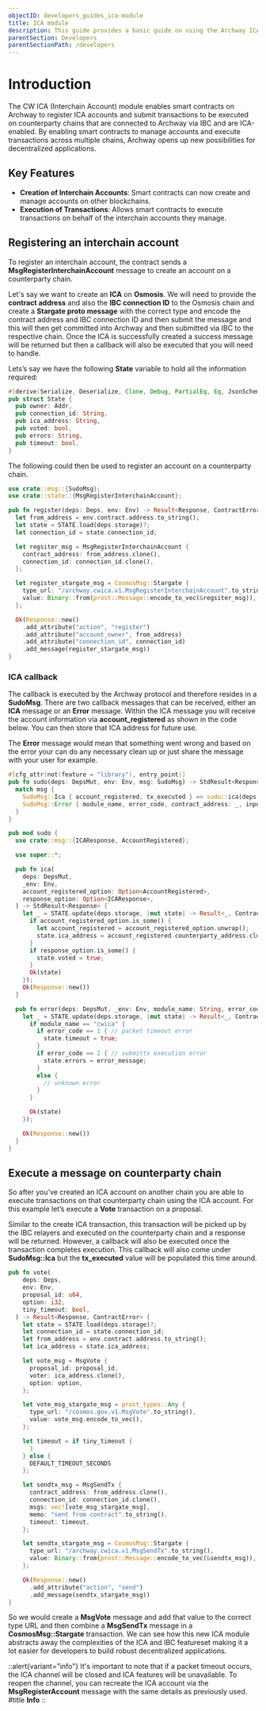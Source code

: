 ```yaml
---
objectID: developers_guides_ica-module
title: ICA module
description: This guide provides a basic guide on using the Archway ICA module within a smart contract
parentSection: Developers
parentSectionPath: /developers
---
```


# Introduction

The CW ICA (Interchain Account) module enables smart contracts on Archway to register ICA accounts and submit transactions to be executed on counterparty chains that are connected to Archway via IBC and are ICA-enabled. By enabling smart contracts to manage accounts and execute transactions across multiple chains, Archway opens up new possibilities for decentralized applications.


## Key Features

- **Creation of Interchain Accounts**: Smart contracts can now create and manage accounts on other blockchains.
- **Execution of Transactions**: Allows smart contracts to execute transactions on behalf of the interchain accounts they manage.


## Registering an interchain account

To register an interchain account, the contract sends a **MsgRegisterInterchainAccount** message to create an account on a counterparty chain.

Let's say we want to create an **ICA** on **Osmosis**. We will need to provide the **contract address** and also the **IBC connection ID** to the Osmosis chain and create a **Stargate proto message** with the correct type and encode the contract address and IBC connection ID and then submit the message and this will then get committed into Archway and then submitted via IBC to the respective chain. Once the ICA is successfully created a success message will be returned but then a callback will also be executed that you will need to handle.

Lets’s say we have the following **State** variable to hold all the information required:

```rust
#[derive(Serialize, Deserialize, Clone, Debug, PartialEq, Eq, JsonSchema)]
pub struct State {
  pub owner: Addr,
  pub connection_id: String,
  pub ica_address: String,
  pub voted: bool,
  pub errors: String,
  pub timeout: bool,
}
```

The following could then be used to register an account on a counterparty chain.

```rust
use crate::msg::{SudoMsg};
use crate::state::{MsgRegisterInterchainAccount};

pub fn register(deps: Deps, env: Env) -> Result<Response, ContractError> {
  let from_address = env.contract.address.to_string();
  let state = STATE.load(deps.storage)?;
  let connection_id = state.connection_id;

  let regsiter_msg = MsgRegisterInterchainAccount {
    contract_address: from_address.clone(),
    connection_id: connection_id.clone(),
  };

  let register_stargate_msg = CosmosMsg::Stargate {
    type_url: "/archway.cwica.v1.MsgRegisterInterchainAccount".to_string(),
    value: Binary::from(prost::Message::encode_to_vec(&regsiter_msg)),
  };

  Ok(Response::new()
    .add_attribute("action", "register")
    .add_attribute("account_owner", from_address)
    .add_attribute("connection_id", connection_id)
    .add_message(register_stargate_msg))
}
```

### ICA callback

The callback is executed by the Archway protocol and therefore resides in a **SudoMsg**. There are two callback messages that can be received, either an **ICA** message or an **Error** message. Within the ICA message you will receive the account information via **account_registered** as shown in the code below. You can then store that ICA address for future use.

The **Error** message would mean that something went wrong and based on the error your can do any necessary clean up or just share the message with your user for example.

```rust
#[cfg_attr(not(feature = "library"), entry_point)]
pub fn sudo(deps: DepsMut, env: Env, msg: SudoMsg) -> StdResult<Response> {
  match msg {
    SudoMsg::Ica { account_registered, tx_executed } => sudo::ica(deps, env, account_registered, tx_executed),
    SudoMsg::Error { module_name, error_code, contract_address: _, input_payload, error_message } => sudo::error(deps, env, module_name, error_code, input_payload, error_message),
  }
}

pub mod sudo {
  use crate::msg::{ICAResponse, AccountRegistered};

  use super::*;

  pub fn ica(
    deps: DepsMut,
    _env: Env,
    account_registered_option: Option<AccountRegistered>,
    response_option: Option<ICAResponse>,
  ) -> StdResult<Response> {
    let _ = STATE.update(deps.storage, |mut state| -> Result<_, ContractError> {
      if account_registered_option.is_some() {
        let account_registered = account_registered_option.unwrap();
        state.ica_address = account_registered.counterparty_address.clone();
      } 
      if response_option.is_some() {
        state.voted = true;
      }
      Ok(state)
    });
    Ok(Response::new())
  }

  pub fn error(deps: DepsMut, _env: Env, module_name: String, error_code: u32, _payload: String, error_message: String) -> StdResult<Response> {
    let _ = STATE.update(deps.storage, |mut state| -> Result<_, ContractError> {
      if module_name == "cwica" {
        if error_code == 1 { // packet timeout error
          state.timeout = true;
        }
        if error_code == 2 { // submittx execution error
          state.errors = error_message;
        }
        else {
          // unknown error
        }
      }

      Ok(state)
    });

    Ok(Response::new())
  }
}
```

## Execute a message on counterparty chain

So after you’ve created an ICA account on another chain you are able to execute transactions on that counterparty chain using the ICA account. For this example let’s execute a **Vote** transaction on a proposal.

Similar to the create ICA transaction, this transaction will be picked up by the IBC relayers and executed on the counterparty chain and a response will be returned. However, a callback will also be executed once the transaction completes execution. This callback will also come under **SudoMsg::Ica** but the **tx_executed** value will be populated this time around.

```rust
pub fn vote(
    deps: Deps,
    env: Env,
    proposal_id: u64,
    option: i32,
    tiny_timeout: bool,
  ) -> Result<Response, ContractError> {
    let state = STATE.load(deps.storage)?;
    let connection_id = state.connection_id;
    let from_address = env.contract.address.to_string();
    let ica_address = state.ica_address;

    let vote_msg = MsgVote {
      proposal_id: proposal_id,
      voter: ica_address.clone(),
      option: option,
    };

    let vote_msg_stargate_msg = prost_types::Any {
      type_url: "/cosmos.gov.v1.MsgVote".to_string(),
      value: vote_msg.encode_to_vec(),
    };

    let timeout = if tiny_timeout {
      1
    } else {
      DEFAULT_TIMEOUT_SECONDS
    };

    let sendtx_msg = MsgSendTx {
      contract_address: from_address.clone(),
      connection_id: connection_id.clone(),
      msgs: vec![vote_msg_stargate_msg],
      memo: "sent from contract".to_string(),
      timeout: timeout,
    };

    let sendtx_stargate_msg = CosmosMsg::Stargate {
      type_url: "/archway.cwica.v1.MsgSendTx".to_string(),
      value: Binary::from(prost::Message::encode_to_vec(&sendtx_msg)),
    };

    Ok(Response::new()
      .add_attribute("action", "send")
      .add_message(sendtx_stargate_msg))
}
```

So we would create a **MsgVote** message and add that value to the correct type URL and then combine a **MsgSendTx** message in a **CosmosMsg::Stargate** transaction. We can see how this new ICA module abstracts away the complexities of the ICA and IBC featureset making it a lot easier for developers to build robust decentralized applications.

::alert{variant="info"}
It's important to note that if a packet timeout occurs, the ICA channel will be closed and ICA features will be unavailable. To reopen the channel, you can recreate the ICA account via the **MsgRegisterAccount** message with the same details as previously used.
#title
**Info**
::

